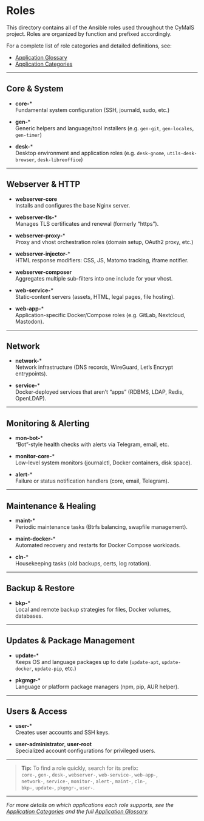 # Roles

This directory contains all of the Ansible roles used throughout the CyMaIS project. Roles are organized by function and prefixed accordingly.

For a complete list of role categories and detailed definitions, see:

- [Application Glossary](application_glosar.rst)  
- [Application Categories](application_categories.rst)

---

## Core & System

- **core-***  
  Fundamental system configuration (SSH, journald, sudo, etc.)

- **gen-***  
  Generic helpers and language/tool installers (e.g. `gen-git`, `gen-locales`, `gen-timer`)

- **desk-***  
  Desktop environment and application roles (e.g. `desk-gnome`, `utils-desk-browser`, `desk-libreoffice`)

---

## Webserver & HTTP

- **webserver-core**  
  Installs and configures the base Nginx server.

- **webserver-tls-***  
  Manages TLS certificates and renewal (formerly “https”).

- **webserver-proxy-***  
  Proxy and vhost orchestration roles (domain setup, OAuth2 proxy, etc.)

- **webserver-injector-***  
  HTML response modifiers: CSS, JS, Matomo tracking, iframe notifier.

- **webserver-composer**  
  Aggregates multiple sub-filters into one include for your vhost.

- **web-service-***  
  Static‐content servers (assets, HTML, legal pages, file hosting).

- **web-app-***  
  Application-specific Docker/Compose roles (e.g. GitLab, Nextcloud, Mastodon).

---

## Network

- **network-***  
  Network infrastructure (DNS records, WireGuard, Let’s Encrypt entrypoints).

- **service-***  
  Docker‐deployed services that aren’t “apps” (RDBMS, LDAP, Redis, OpenLDAP).

---

## Monitoring & Alerting

- **mon-bot-***  
  “Bot”-style health checks with alerts via Telegram, email, etc.

- **monitor-core-***  
  Low-level system monitors (journalctl, Docker containers, disk space).

- **alert-***  
  Failure or status notification handlers (core, email, Telegram).

---

## Maintenance & Healing

- **maint-***  
  Periodic maintenance tasks (Btrfs balancing, swapfile management).

- **maint-docker-***  
  Automated recovery and restarts for Docker Compose workloads.

- **cln-***  
  Housekeeping tasks (old backups, certs, log rotation).

---

## Backup & Restore

- **bkp-***  
  Local and remote backup strategies for files, Docker volumes, databases.

---

## Updates & Package Management

- **update-***  
  Keeps OS and language packages up to date (`update-apt`, `update-docker`, `update-pip`, etc.)

- **pkgmgr-***  
  Language or platform package managers (npm, pip, AUR helper).

---

## Users & Access

- **user-***  
  Creates user accounts and SSH keys.

- **user-administrator**, **user-root**  
  Specialized account configurations for privileged users.

---

> **Tip:** To find a role quickly, search for its prefix:  
> `core-`, `gen-`, `desk-`, `webserver-`, `web-service-`, `web-app-`,  
> `network-`, `service-`, `monitor-`, `alert-`, `maint-`, `cln-`,  
> `bkp-`, `update-`, `pkgmgr-`, `user-`.

---

_For more details on which applications each role supports, see the [Application Categories](application_categories.rst) and the full [Application Glossary](application_glosar.rst)._  
